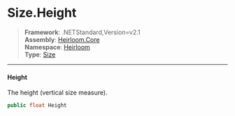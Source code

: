# Size.Height

> **Framework**: .NETStandard,Version=v2.1  
> **Assembly**: [Heirloom.Core][0]  
> **Namespace**: [Heirloom][0]  
> **Type**: [Size][1]

--------------------------------------------------------------------------------

#### Height

The height (vertical size measure).

```cs
public float Height
```

[0]: ../Heirloom.Core.md
[1]: Heirloom.Size.md
